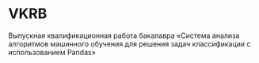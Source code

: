# VKRB
Выпускная квалификационная работа бакалавра «Система анализа алгоритмов машинного обучения для решения задач классификации с использованием Pandas»